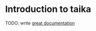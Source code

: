# Introduction to taika

TODO: write [great documentation](http://jacobian.org/writing/great-documentation/what-to-write/)
